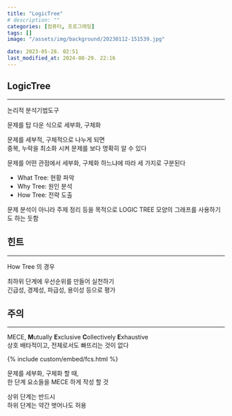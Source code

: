 ```yaml
---
title: "LogicTree"
# description: ""
categories: [컴퓨터, 프로그래밍]
tags: []
image: "/assets/img/background/20230112-151539.jpg"

date: 2023-05-28. 02:51
last_modified_at: 2024-08-29. 22:16
---
```


## LogicTree

---

논리적 분석기법도구  

문제를 탑 다운 식으로 세부화, 구체화  

문제를 세부적, 구체적으로 나누게 되면  
중복, 누락을 최소화 시켜 문제를 보다 명확히 알 수 있다  

문제를 어떤 관점에서 세부화, 구체화 하느냐에 따라 세 가지로 구분된다  

- What Tree: 현황 파악
- Why Tree: 원인 분석
- How Tree: 전략 도출

문제 분석이 아니라 주제 정리 등을 목적으로 LOGIC TREE 모양의 그래프를 사용하기도 하는 듯함  

## 힌트

---

How Tree 의 경우  

최하위 단계에 우선순위를 만들어 실천하기  
긴급성, 경제성, 파급성, 용이성 등으로 평가  

## 주의

---

MECE, **M**utually **E**xclusive **C**ollectively **E**xhaustive  
상호 배타적이고, 전체로서도 빠뜨리는 것이 없다  

{% include custom/embed/fcs.html %}

문제를 세부화, 구체화 할 때,  
한 단계 요소들을 MECE 하게 작성 할 것  

상위 단계는 반드시  
하위 단계는 약간 벗어나도 허용  
